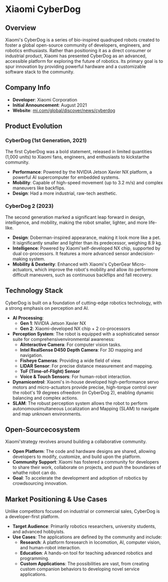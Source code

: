 ﻿# Xiaomi CyberDog

## Overview
Xiaomi's CyberDog is a series of bio-inspired quadruped robots created to foster a global open-source community of developers, engineers, and robotics enthusiasts. Rather than positioning it as a direct consumer or industrial product, Xiaomi has presented CyberDog as an advanced, accessible platform for exploring the future of robotics. Its primary goal is to spur innovation by providing powerful hardware and a customizable software stack to the community.

## Company Info
- **Developer**: Xiaomi Corporation
- **Initial Announcement**: August 2021
- **Website**: [mi.com/global/discover/news/cyberdog](https://www.mi.com/global/discover/news/cyberdog)

## Product Evolution

### CyberDog (1st Generation, 2021)
The first CyberDog was a bold statement, released in limited quantities (1,000 units) to Xiaomi fans, engineers, and enthusiasts to kickstarthe community.
- **Performance**: Powered by the NVIDIA Jetson Xavier NX platform, a powerful AI supercomputer for embedded systems.
- **Mobility**: Capable of high-speed movement (up to 3.2 m/s) and complex maneuvers like backflips.
- **Design**: Had a more industrial, raw-tech aesthetic.

### CyberDog 2 (2023)
The second generation marked a significant leap forward in design, intelligence, and mobility, making the robot smaller, lighter, and more life-like.
- **Design**: Doberman-inspired appearance, making it look more like a pet. It isignificantly smaller and lighter than its predecessor, weighing 8.9 kg.
- **Intelligence**: Powered by Xiaomi'self-developed NX chip, supported by dual co-processors. It features a more advanced sensor andecision-making system.
- **Mobility & Dexterity**: Enhanced with Xiaomi's CyberGear Micro-actuators, which improve the robot's mobility and allow ito performore difficult maneuvers, such as continuous backflips and fall recovery.

## Technology Stack
CyberDog is built on a foundation of cutting-edge robotics technology, with a strong emphasis on perception and AI.

- **AI Processing**: 
  - **Gen 1**: NVIDIA Jetson Xavier NX
  - **Gen 2**: Xiaomi-developed NX chip + 2 co-processors
- **Perception System**: The robot is equipped with a sophisticated sensor suite for comprehensivenvironmental awareness:
  - **AInteractive Camera**: For computer vision tasks.
  - **Intel RealSense D450 Depth Camera**: For 3D mapping and navigation.
  - **Fisheye Cameras**: Providing a wide field of view.
  - **LIDAR Sensor**: For precise distance measurement and mapping.
  - **ToF (Time-of-Flight) Sensor**
  - **Voice & Touch Sensors**: For human-robot interaction.
- **Dynamicontrol**: Xiaomi's in-house developed high-performance servo motors and micro-actuators provide precise, high-torque control over the robot's 19 degrees ofreedom (in CyberDog 2), enabling dynamic balancing and complex actions.
- **SLAM**: The robust perception system allows the robot to perform autonomousimultaneous Localization and Mapping (SLAM) to navigate and map unknown environments.

## Open-Sourcecosystem
Xiaomi'strategy revolves around building a collaborative community.
- **Open Platform**: The code and hardware designs are shared, allowing developers to modify, customize, and build upon the platform.
- **Community Support**: Xiaomi has fostered a community for developers to share their work, collaborate on projects, and push the boundaries of whathe robot can do.
- **Goal**: To accelerate the development and adoption of robotics by crowdsourcing innovation.

## Market Positioning & Use Cases
Unlike competitors focused on industrial or commercial sales, CyberDog is a developer-first platform.
- **Target Audience**: Primarily robotics researchers, university students, and advanced hobbyists.
- **Use Cases**: The applications are defined by the community and include:
  - **Research**: A platform foresearch in locomotion, AI, computer vision, and human-robot interaction.
  - **Education**: A hands-on tool for teaching advanced robotics and programming.
  - **Custom Applications**: The possibilities are vast, from creating custom companion behaviors to developing novel service applications.

